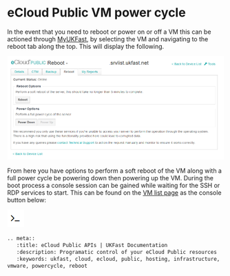 # eCloud Public VM power cycle

In the event that you need to reboot or power on or off a VM this can be actioned through [MyUKFast](https://my.ukfast.co.uk/ecloud-public), by selecting the VM and navigating to the reboot tab along the top. This will display the following. 

![vmReboot](files/vmReboot.png)

From here you have options to perform a soft reboot of the VM along with a full power cycle be powering down then powering up the VM. During the boot process a console session can be gained while waiting for the SSH or RDP services to start. This can be found on the [VM list page](https://my.ukfast.co.uk/ecloud-public) as the console button below:

 ![consoleButton](files/consoleButton.png)

```eval_rst
.. meta::
   :title: eCloud Public APIs | UKFast Documentation
   :description: Programatic control of your eCloud Public resources
   :keywords: ukfast, cloud, ecloud, public, hosting, infrastructure, vmware, powercycle, reboot
```

